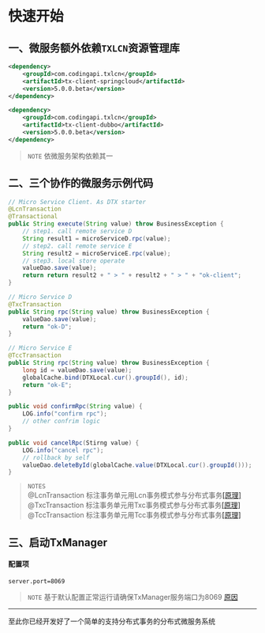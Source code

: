 # 快速开始

## 一、微服务额外依赖`TXLCN`资源管理库
```xml
<dependency>
    <groupId>com.codingapi.txlcn</groupId>
    <artifactId>tx-client-springcloud</artifactId>
    <version>5.0.0.beta</version>
</dependency>
```

```xml
<dependency>
    <groupId>com.codingapi.txlcn</groupId>
    <artifactId>tx-client-dubbo</artifactId>
    <version>5.0.0.beta</version>
</dependency>
```
> `NOTE` 依微服务架构依赖其一

## 二、三个协作的微服务示例代码
```java
// Micro Service Client. As DTX starter
@LcnTransaction
@Transactional
public String execute(String value) throw BusinessException {
    // step1. call remote service D
    String result1 = microServiceD.rpc(value);
    // step2. call remote service E
    String result2 = microServiceE.rpc(value);
    // step3. local store operate
    valueDao.save(value);
    return return result2 + " > " + result2 + " > " + "ok-client";
}

// Micro Service D
@TxcTransaction
public String rpc(String value) throw BusinessException {
    valueDao.save(value);
    return "ok-D";
}

// Micro Service E
@TccTransaction
public String rpc(String value) throw BusinessException {
    long id = valueDao.save(value);
    globalCache.bind(DTXLocal.cur().groupId(), id);
    return "ok-E";
}

public void confirmRpc(String value) {
    LOG.info("confirm rpc");
    // other confrim logic
}

public void cancelRpc(Stirng value) {
    LOG.info("cancel rpc");
    // rollback by self
    valueDao.deleteById(globalCache.value(DTXLocal.cur().groupId()));
}
```
>`NOTES`  
@LcnTransaction 
标注事务单元用Lcn事务模式参与分布式事务[[原理]](principle/lcn.html)  
@TxcTransaction 
标注事务单元用Txc事务模式参与分布式事务[[原理]](principle/txc.html)  
@TccTransaction 
标注事务单元用Tcc事务模式参与分布式事务[[原理]](principle/tcc.html)  

## 三、启动TxManager

#### 配置项
```properties
server.port=8069
```
> `NOTE` 基于默认配置正常运行请确保TxManager服务端口为8069 [原因](setting/manager.html)

----------------------
至此你已经开发好了一个简单的支持分布式事务的分布式微服务系统